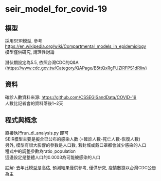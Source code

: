 # seir_model_for_covid-19

## 模型
採用SEIR模型, 參考 https://en.wikipedia.org/wiki/Compartmental_models_in_epidemiology   
模型僅供研究, 請理性討論

潛伏期設定為5.5, 依照台灣CDC的Q&A (https://www.cdc.gov.tw/Category/QAPage/B5ttQxRgFUZlRFPS1dRliw)  

## 資料
確診人數資料來源: https://github.com/CSSEGISandData/COVID-19  
人數比記者會的資料落後1~2天

## 程式與概念 
直接執行run_dl_analysis.py 即可  
SEIR模型主要是擬合已公布的感染人數 (=確診人數-死亡人數-恢復人數)  
另外, 模型有很大影響的參數是人口數, 若封城或戴口罩都會減少感染的人口  
程式中的調整參數為ratio_population  
這邊設定是整體人口的0.0003為可能被感染的人口  


註解:
去年此模型是高估, 預測結果僅供參考, 僅供研究, 疫情數據以台灣CDC公告為主


